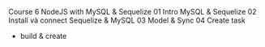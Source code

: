 Course 6 NodeJS with MySQL & Sequelize
01 Intro MySQL & Sequelize
02 Install và connect Sequelize & MySQL
03 Model & Sync
04 Create task
- build & create
